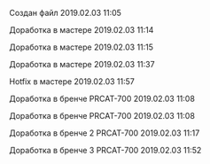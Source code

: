 Создан файл 2019.02.03 11:05

Доработка в мастере 2019.02.03 11:14

Доработка в мастере 2019.02.03 11:15

Доработка в мастере 2019.02.03 11:37

Hotfix в мастере 2019.02.03 11:57

Доработка в бренче PRCAT-700 2019.02.03 11:08

Доработка в бренче PRCAT-700 2019.02.03 11:08

Доработка в бренче 2 PRCAT-700 2019.02.03 11:17

Доработка в бренче 3 PRCAT-700 2019.02.03 11:52

